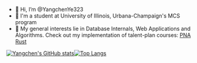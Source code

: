 - 👋 Hi, I’m @YangchenYe323
- 👀 I'm a student at University of Illinois, Urbana-Champaign's MCS program
- 🌱 My general interests lie in Database Internals, Web Applications and Algorithms. Check out my implementation of talent-plan courses: [PNA Rust](https://github.com/YangchenYe323/PNA-Rust)

[![Yangchen's GitHub stats](https://github-readme-stats-rho-wheat.vercel.app/api?username=YangchenYe323&show_icons=true&count_private=true)](https://github.com/anuraghazra/github-readme-stats)[![Top Langs](https://github-readme-stats-rho-wheat.vercel.app/api/top-langs/?username=YangchenYe323&langs_count=8&exclude_repo=abstract_algebra,resume,Maze&hide=html,css,ejs,stylus&layout=compact)](https://github.com/anuraghazra/github-readme-stats)



<!---
YangchenYe323/YangchenYe323 is a ✨ special ✨ repository because its `README.md` (this file) appears on your GitHub profile.
You can click the Preview link to take a look at your changes.
--->
